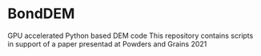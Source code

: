 # BondDEM
GPU accelerated Python based DEM code
This repository contains scripts in support of a paper presentad at Powders and Grains 2021
